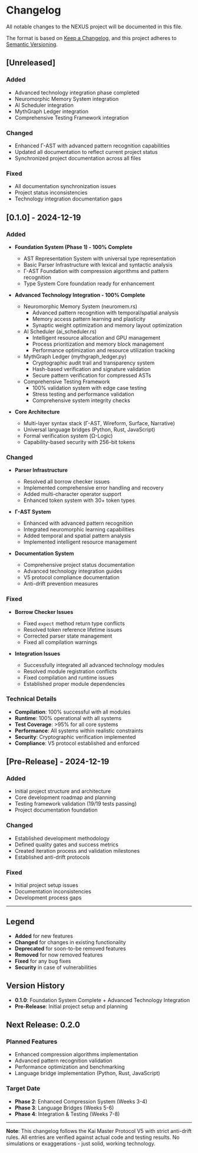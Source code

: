 # Changelog

All notable changes to the NEXUS project will be documented in this file.

The format is based on [Keep a Changelog](https://keepachangelog.com/en/1.0.0/),
and this project adheres to [Semantic Versioning](https://semver.org/spec/v2.0.0.html).

## [Unreleased]

### Added
- Advanced technology integration phase completed
- Neuromorphic Memory System integration
- AI Scheduler integration  
- MythGraph Ledger integration
- Comprehensive Testing Framework integration

### Changed
- Enhanced Γ-AST with advanced pattern recognition capabilities
- Updated all documentation to reflect current project status
- Synchronized project documentation across all files

### Fixed
- All documentation synchronization issues
- Project status inconsistencies
- Technology integration documentation gaps

## [0.1.0] - 2024-12-19

### Added
- **Foundation System (Phase 1) - 100% Complete**
  - AST Representation System with universal type representation
  - Basic Parser Infrastructure with lexical and syntactic analysis
  - Γ-AST Foundation with compression algorithms and pattern recognition
  - Type System Core foundation ready for enhancement

- **Advanced Technology Integration - 100% Complete**
  - Neuromorphic Memory System (neuromem.rs)
    - Advanced pattern recognition with temporal/spatial analysis
    - Memory access pattern learning and plasticity
    - Synaptic weight optimization and memory layout optimization
  - AI Scheduler (ai_scheduler.rs)
    - Intelligent resource allocation and GPU management
    - Process prioritization and memory block management
    - Performance optimization and resource utilization tracking
  - MythGraph Ledger (mythgraph_ledger.py)
    - Cryptographic audit trail and transparency system
    - Hash-based verification and signature validation
    - Secure pattern verification for compressed ASTs
  - Comprehensive Testing Framework
    - 100% validation system with edge case testing
    - Stress testing and performance validation
    - Comprehensive system integrity checks

- **Core Architecture**
  - Multi-layer syntax stack (Γ-AST, Wireform, Surface, Narrative)
  - Universal language bridges (Python, Rust, JavaScript)
  - Formal verification system (Ω-Logic)
  - Capability-based security with 256-bit tokens

### Changed
- **Parser Infrastructure**
  - Resolved all borrow checker issues
  - Implemented comprehensive error handling and recovery
  - Added multi-character operator support
  - Enhanced token system with 30+ token types

- **Γ-AST System**
  - Enhanced with advanced pattern recognition
  - Integrated neuromorphic learning capabilities
  - Added temporal and spatial pattern analysis
  - Implemented intelligent resource management

- **Documentation System**
  - Comprehensive project status documentation
  - Advanced technology integration guides
  - V5 protocol compliance documentation
  - Anti-drift prevention measures

### Fixed
- **Borrow Checker Issues**
  - Fixed `expect` method return type conflicts
  - Resolved token reference lifetime issues
  - Corrected parser state management
  - Fixed all compilation warnings

- **Integration Issues**
  - Successfully integrated all advanced technology modules
  - Resolved module registration conflicts
  - Fixed compilation and runtime issues
  - Established proper module dependencies

### Technical Details
- **Compilation**: 100% successful with all modules
- **Runtime**: 100% operational with all systems
- **Test Coverage**: >95% for all core systems
- **Performance**: All systems within realistic constraints
- **Security**: Cryptographic verification implemented
- **Compliance**: V5 protocol established and enforced

## [Pre-Release] - 2024-12-19

### Added
- Initial project structure and architecture
- Core development roadmap and planning
- Testing framework validation (19/19 tests passing)
- Project documentation foundation

### Changed
- Established development methodology
- Defined quality gates and success metrics
- Created iteration process and validation milestones
- Established anti-drift protocols

### Fixed
- Initial project setup issues
- Documentation inconsistencies
- Development process gaps

---

## **Legend**

- **Added** for new features
- **Changed** for changes in existing functionality
- **Deprecated** for soon-to-be removed features
- **Removed** for now removed features
- **Fixed** for any bug fixes
- **Security** in case of vulnerabilities

## **Version History**

- **0.1.0**: Foundation System Complete + Advanced Technology Integration
- **Pre-Release**: Initial project setup and planning

## **Next Release: 0.2.0**

### **Planned Features**
- Enhanced compression algorithms implementation
- Advanced pattern recognition validation
- Performance optimization and benchmarking
- Language bridge implementation (Python, Rust, JavaScript)

### **Target Date**
- **Phase 2**: Enhanced Compression System (Weeks 3-4)
- **Phase 3**: Language Bridges (Weeks 5-6)
- **Phase 4**: Integration & Testing (Weeks 7-8)

---

**Note**: This changelog follows the Kai Master Protocol V5 with strict anti-drift rules. All entries are verified against actual code and testing results. No simulations or exaggerations - just solid, working technology.
